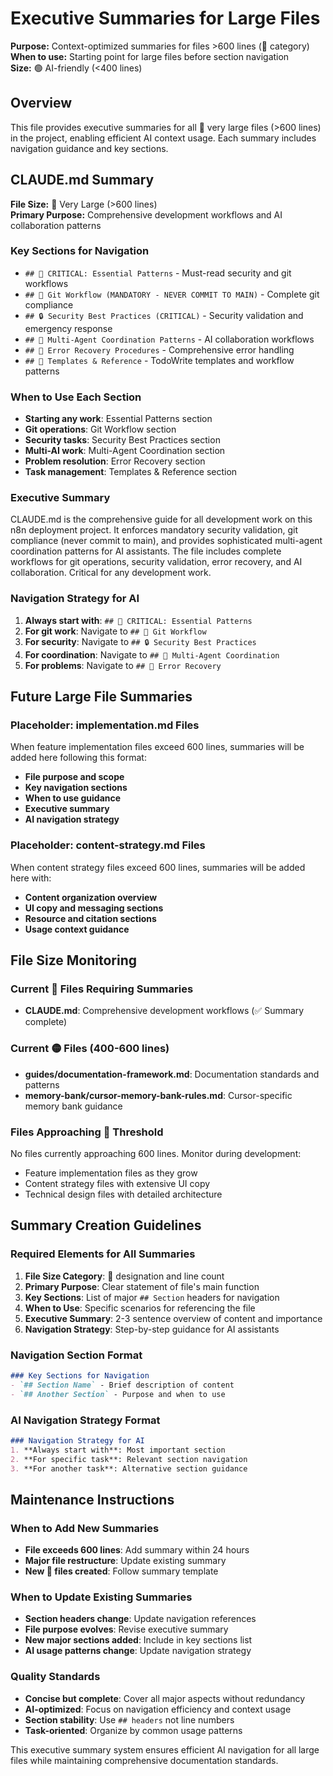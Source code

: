 # Executive Summaries for Large Files

**Purpose:** Context-optimized summaries for files >600 lines (🔴 category)  
**When to use:** Starting point for large files before section navigation  
**Size:** 🟢 AI-friendly (<400 lines)

## Overview

This file provides executive summaries for all 🔴 very large files (>600 lines) in the project, enabling efficient AI context usage. Each summary includes navigation guidance and key sections.

## CLAUDE.md Summary

**File Size:** 🔴 Very Large (>600 lines)  
**Primary Purpose:** Comprehensive development workflows and AI collaboration patterns  

### Key Sections for Navigation
- `## 🚨 CRITICAL: Essential Patterns` - Must-read security and git workflows
- `## 🚨 Git Workflow (MANDATORY - NEVER COMMIT TO MAIN)` - Complete git compliance
- `## 🔒 Security Best Practices (CRITICAL)` - Security validation and emergency response
- `## 🤝 Multi-Agent Coordination Patterns` - AI collaboration workflows
- `## 🚨 Error Recovery Procedures` - Comprehensive error handling
- `## 📝 Templates & Reference` - TodoWrite templates and workflow patterns

### When to Use Each Section
- **Starting any work**: Essential Patterns section
- **Git operations**: Git Workflow section
- **Security tasks**: Security Best Practices section  
- **Multi-AI work**: Multi-Agent Coordination section
- **Problem resolution**: Error Recovery section
- **Task management**: Templates & Reference section

### Executive Summary
CLAUDE.md is the comprehensive guide for all development work on this n8n deployment project. It enforces mandatory security validation, git compliance (never commit to main), and provides sophisticated multi-agent coordination patterns for AI assistants. The file includes complete workflows for git operations, security validation, error recovery, and AI collaboration. Critical for any development work.

### Navigation Strategy for AI
1. **Always start with**: `## 🚨 CRITICAL: Essential Patterns`
2. **For git work**: Navigate to `## 🚨 Git Workflow`
3. **For security**: Navigate to `## 🔒 Security Best Practices`
4. **For coordination**: Navigate to `## 🤝 Multi-Agent Coordination`
5. **For problems**: Navigate to `## 🚨 Error Recovery`

## Future Large File Summaries

### Placeholder: implementation.md Files
When feature implementation files exceed 600 lines, summaries will be added here following this format:
- **File purpose and scope**
- **Key navigation sections**
- **When to use guidance**
- **Executive summary**
- **AI navigation strategy**

### Placeholder: content-strategy.md Files  
When content strategy files exceed 600 lines, summaries will be added here with:
- **Content organization overview**
- **UI copy and messaging sections**
- **Resource and citation sections**
- **Usage context guidance**

## File Size Monitoring

### Current 🔴 Files Requiring Summaries
- **CLAUDE.md**: Comprehensive development workflows (✅ Summary complete)

### Current 🟡 Files (400-600 lines)
- **guides/documentation-framework.md**: Documentation standards and patterns
- **memory-bank/cursor-memory-bank-rules.md**: Cursor-specific memory bank guidance

### Files Approaching 🔴 Threshold
No files currently approaching 600 lines. Monitor during development:
- Feature implementation files as they grow
- Content strategy files with extensive UI copy
- Technical design files with detailed architecture

## Summary Creation Guidelines

### Required Elements for All Summaries
1. **File Size Category**: 🔴 designation and line count
2. **Primary Purpose**: Clear statement of file's main function
3. **Key Sections**: List of major `## Section` headers for navigation
4. **When to Use**: Specific scenarios for referencing the file
5. **Executive Summary**: 2-3 sentence overview of content and importance
6. **Navigation Strategy**: Step-by-step guidance for AI assistants

### Navigation Section Format
```markdown
### Key Sections for Navigation
- `## Section Name` - Brief description of content
- `## Another Section` - Purpose and when to use
```

### AI Navigation Strategy Format
```markdown
### Navigation Strategy for AI
1. **Always start with**: Most important section
2. **For specific task**: Relevant section navigation
3. **For another task**: Alternative section guidance
```

## Maintenance Instructions

### When to Add New Summaries
- **File exceeds 600 lines**: Add summary within 24 hours
- **Major file restructure**: Update existing summary
- **New 🔴 files created**: Follow summary template

### When to Update Existing Summaries
- **Section headers change**: Update navigation references
- **File purpose evolves**: Revise executive summary
- **New major sections added**: Include in key sections list
- **AI usage patterns change**: Update navigation strategy

### Quality Standards
- **Concise but complete**: Cover all major aspects without redundancy
- **AI-optimized**: Focus on navigation efficiency and context usage
- **Section stability**: Use `## headers` not line numbers
- **Task-oriented**: Organize by common usage patterns

This executive summary system ensures efficient AI navigation for all large files while maintaining comprehensive documentation standards.